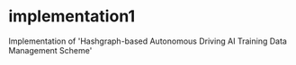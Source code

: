 # implementation1
Implementation of 'Hashgraph-based Autonomous Driving AI Training Data Management Scheme'
